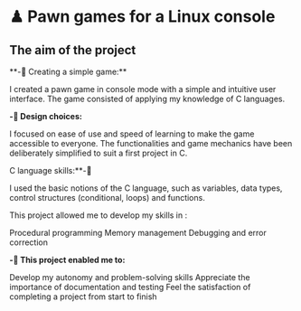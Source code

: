 <h1 color="red">♟ Pawn games for a Linux console</h1>
<h2 color="blue">The aim of the project</h2>
**-📁 Creating a simple game:**

I created a pawn game in console mode with a simple and intuitive user interface. The game consisted of applying my knowledge of C languages.

**-👀 Design choices:**

I focused on ease of use and speed of learning to make the game accessible to everyone. The functionalities and game mechanics have been deliberately simplified to suit a first project in C.

C language skills:**-🧾

I used the basic notions of the C language, such as variables, data types, control structures (conditional, loops) and functions.

This project allowed me to develop my skills in :

Procedural programming
Memory management
Debugging and error correction


**-🤔 This project enabled me to:**

Develop my autonomy and problem-solving skills
Appreciate the importance of documentation and testing
Feel the satisfaction of completing a project from start to finish
